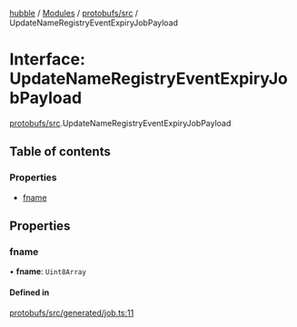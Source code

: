 [hubble](../README.md) / [Modules](../modules.md) / [protobufs/src](../modules/protobufs_src.md) / UpdateNameRegistryEventExpiryJobPayload

# Interface: UpdateNameRegistryEventExpiryJobPayload

[protobufs/src](../modules/protobufs_src.md).UpdateNameRegistryEventExpiryJobPayload

## Table of contents

### Properties

- [fname](protobufs_src.UpdateNameRegistryEventExpiryJobPayload.md#fname)

## Properties

### fname

• **fname**: `Uint8Array`

#### Defined in

[protobufs/src/generated/job.ts:11](https://github.com/vinliao/hubble/blob/f898740/packages/protobufs/src/generated/job.ts#L11)

